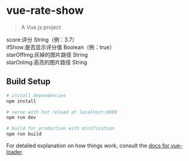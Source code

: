 # vue-rate-show

> A Vue.js project

score:评分 String（例：3.7）  
ifShow:是否显示评分值 Boolean（例：true）  
starOffImg:灰掉的图片路径 String  
starOnImg:高亮的图片路径 String  


## Build Setup

``` bash
# install dependencies
npm install

# serve with hot reload at localhost:8080
npm run dev

# build for production with minification
npm run build
```

For detailed explanation on how things work, consult the [docs for vue-loader](http://vuejs.github.io/vue-loader).
